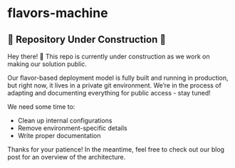 # flavors-machine
## 🚧 Repository Under Construction 🚧

Hey there! 👋 This repo is currently under construction as we work on making our solution public.

Our flavor-based deployment model is fully built and running in production, but right now, it lives in a private git environment. We’re in the process of adapting and documenting everything for public access - stay tuned!

We need some time to:
- Clean up internal configurations
- Remove environment-specific details
- Write proper documentation

Thanks for your patience! In the meantime, feel free to check out our blog post for an overview of the architecture.
